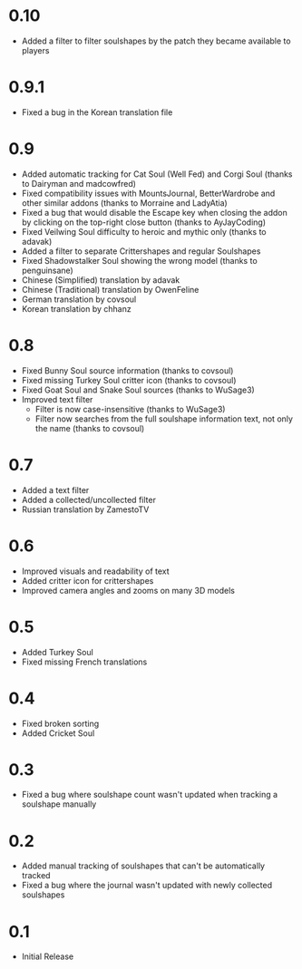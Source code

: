 # 0.10

* Added a filter to filter soulshapes by the patch they became available to players

# 0.9.1

* Fixed a bug in the Korean translation file

# 0.9

* Added automatic tracking for Cat Soul (Well Fed) and Corgi Soul (thanks to Dairyman and madcowfred)
* Fixed compatibility issues with MountsJournal, BetterWardrobe and other similar addons (thanks to Morraine and LadyAtia)
* Fixed a bug that would disable the Escape key when closing the addon by clicking on the top-right close button (thanks to AyJayCoding)
* Fixed Veilwing Soul difficulty to heroic and mythic only (thanks to adavak)
* Added a filter to separate Crittershapes and regular Soulshapes
* Fixed Shadowstalker Soul showing the wrong model (thanks to penguinsane)
* Chinese (Simplified) translation by adavak
* Chinese (Traditional) translation by OwenFeline
* German translation by covsoul
* Korean translation by chhanz

# 0.8

* Fixed Bunny Soul source information (thanks to covsoul)
* Fixed missing Turkey Soul critter icon (thanks to covsoul)
* Fixed Goat Soul and Snake Soul sources (thanks to WuSage3)
* Improved text filter 
  * Filter is now case-insensitive (thanks to WuSage3)
  * Filter now searches from the full soulshape information text, not only the name (thanks to covsoul)

# 0.7

* Added a text filter
* Added a collected/uncollected filter
* Russian translation by ZamestoTV

# 0.6

* Improved visuals and readability of text
* Added critter icon for crittershapes
* Improved camera angles and zooms on many 3D models

# 0.5

* Added Turkey Soul
* Fixed missing French translations

# 0.4

* Fixed broken sorting
* Added Cricket Soul

# 0.3

* Fixed a bug where soulshape count wasn't updated when tracking a soulshape manually

# 0.2

* Added manual tracking of soulshapes that can't be automatically tracked
* Fixed a bug where the journal wasn't updated with newly collected soulshapes

# 0.1

* Initial Release

